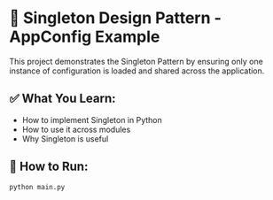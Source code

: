 # 🧩 Singleton Design Pattern - AppConfig Example

This project demonstrates the Singleton Pattern by ensuring only one instance of configuration is loaded and shared across the application.

## ✅ What You Learn:
- How to implement Singleton in Python
- How to use it across modules
- Why Singleton is useful

## 🧪 How to Run:

```bash
python main.py
```